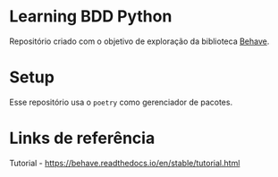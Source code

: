 # Learning BDD Python

Repositório criado com o objetivo de exploração da biblioteca [Behave](https://behave.readthedocs.io/en/stable/#welcome-to-behave).

# Setup
Esse repositório usa o `poetry` como gerenciador de pacotes.

# Links de referência
Tutorial - https://behave.readthedocs.io/en/stable/tutorial.html
